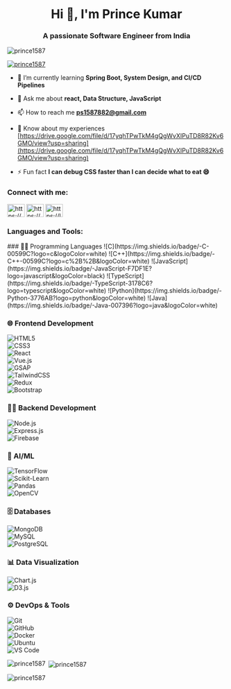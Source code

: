 <h1 align="center">Hi 👋, I'm Prince Kumar</h1>
<h3 align="center">A passionate Software Engineer from India</h3>

<p align="left"> <img src="https://komarev.com/ghpvc/?username=prince1587&label=Profile%20views&color=0e75b6&style=flat" alt="prince1587" /> </p>

<p align="left"> <a href="https://github.com/ryo-ma/github-profile-trophy"><img src="https://github-profile-trophy.vercel.app/?username=prince1587" alt="prince1587" /></a> </p>

- 🌱 I’m currently learning **Spring Boot, System Design, and CI/CD Pipelines**

- 💬 Ask me about **react, Data Structure, JavaScript**

- 📫 How to reach me **ps1587882@gmail.com**

- 📄 Know about my experiences [https://drive.google.com/file/d/17yqhTPwTkM4gQgWvXIPuTD8R82Kv6GMO/view?usp=sharing](https://drive.google.com/file/d/17yqhTPwTkM4gQgWvXIPuTD8R82Kv6GMO/view?usp=sharing)

- ⚡ Fun fact **I can debug CSS faster than I can decide what to eat 😄**

<h3 align="left">Connect with me:</h3>
<p align="left">
<a href="https://linkedin.com/in/https://www.linkedin.com/in/prince-kumar-179138231/" target="blank"><img align="center" src="https://raw.githubusercontent.com/rahuldkjain/github-profile-readme-generator/master/src/images/icons/Social/linked-in-alt.svg" alt="https://www.linkedin.com/in/prince-kumar-179138231/" height="30" width="40" /></a>
<a href="https://www.hackerrank.com/https://www.hackerrank.com/profile/ps1587882" target="blank"><img align="center" src="https://raw.githubusercontent.com/rahuldkjain/github-profile-readme-generator/master/src/images/icons/Social/hackerrank.svg" alt="https://www.hackerrank.com/profile/ps1587882" height="30" width="40" /></a>
<a href="https://www.leetcode.com/https://leetcode.com/u/prince1587882/" target="blank"><img align="center" src="https://raw.githubusercontent.com/rahuldkjain/github-profile-readme-generator/master/src/images/icons/Social/leet-code.svg" alt="https://leetcode.com/u/prince1587882/" height="30" width="40" /></a>
</p>

<h3 align="left">Languages and Tools:</h3>
### 👨‍💻 Programming Languages  
![C](https://img.shields.io/badge/-C-00599C?logo=c&logoColor=white) ![C++](https://img.shields.io/badge/-C++-00599C?logo=c%2B%2B&logoColor=white)  
![JavaScript](https://img.shields.io/badge/-JavaScript-F7DF1E?logo=javascript&logoColor=black)  
![TypeScript](https://img.shields.io/badge/-TypeScript-3178C6?logo=typescript&logoColor=white)  
![Python](https://img.shields.io/badge/-Python-3776AB?logo=python&logoColor=white)  
![Java](https://img.shields.io/badge/-Java-007396?logo=java&logoColor=white)  

### 🌐 Frontend Development  
![HTML5](https://img.shields.io/badge/-HTML5-E34F26?logo=html5&logoColor=white)  
![CSS3](https://img.shields.io/badge/-CSS3-1572B6?logo=css3&logoColor=white)  
![React](https://img.shields.io/badge/-React-61DAFB?logo=react&logoColor=black)  
![Vue.js](https://img.shields.io/badge/-Vue.js-4FC08D?logo=vue.js&logoColor=white)  
![GSAP](https://img.shields.io/badge/-GSAP-88CE02?logo=greensock&logoColor=black)  
![TailwindCSS](https://img.shields.io/badge/-TailwindCSS-38B2AC?logo=tailwind-css&logoColor=white)  
![Redux](https://img.shields.io/badge/-Redux-764ABC?logo=redux&logoColor=white)  
![Bootstrap](https://img.shields.io/badge/-Bootstrap-7952B3?logo=bootstrap&logoColor=white)  

### 🧑‍🍳 Backend Development  
![Node.js](https://img.shields.io/badge/-Node.js-339933?logo=node.js&logoColor=white)  
![Express.js](https://img.shields.io/badge/-Express.js-000000?logo=express&logoColor=white)  
![Firebase](https://img.shields.io/badge/-Firebase-FFCA28?logo=firebase&logoColor=black)  

### 🧠 AI/ML  
![TensorFlow](https://img.shields.io/badge/-TensorFlow-FF6F00?logo=tensorflow&logoColor=white)  
![Scikit-Learn](https://img.shields.io/badge/-Scikit--Learn-F7931E?logo=scikit-learn&logoColor=white)  
![Pandas](https://img.shields.io/badge/-Pandas-150458?logo=pandas&logoColor=white)  
![OpenCV](https://img.shields.io/badge/-OpenCV-5C3EE8?logo=opencv&logoColor=white)  

### 🗄️ Databases  
![MongoDB](https://img.shields.io/badge/-MongoDB-47A248?logo=mongodb&logoColor=white)  
![MySQL](https://img.shields.io/badge/-MySQL-4479A1?logo=mysql&logoColor=white)  
![PostgreSQL](https://img.shields.io/badge/-PostgreSQL-336791?logo=postgresql&logoColor=white)  

### 📊 Data Visualization  
![Chart.js](https://img.shields.io/badge/-Chart.js-FF6384?logo=chartdotjs&logoColor=white)  
![D3.js](https://img.shields.io/badge/-D3.js-F9A03C?logo=d3.js&logoColor=white)  

### ⚙️ DevOps & Tools  
![Git](https://img.shields.io/badge/-Git-F05032?logo=git&logoColor=white)  
![GitHub](https://img.shields.io/badge/-GitHub-181717?logo=github&logoColor=white)  
![Docker](https://img.shields.io/badge/-Docker-2496ED?logo=docker&logoColor=white)  
![Ubuntu](https://img.shields.io/badge/-Ubuntu-E95420?logo=ubuntu&logoColor=white)  
![VS Code](https://img.shields.io/badge/-VS%20Code-007ACC?logo=visual-studio-code&logoColor=white)  


<p><img align="left" src="https://github-readme-stats.vercel.app/api/top-langs?username=prince1587&show_icons=true&locale=en&layout=compact" alt="prince1587" /></p>

<p>&nbsp;<img align="center" src="https://github-readme-stats.vercel.app/api?username=prince1587&show_icons=true&locale=en" alt="prince1587" /></p>

<p><img align="center" src="https://github-readme-streak-stats.herokuapp.com/?user=prince1587&" alt="prince1587" /></p>
